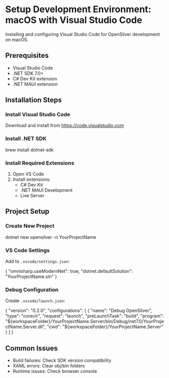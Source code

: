 # Setup Development Environment: macOS with Visual Studio Code

Installing and configuring Visual Studio Code for OpenSilver development on macOS.

## Prerequisites

- Visual Studio Code
- .NET SDK 7.0+
- C# Dev Kit extension
- .NET MAUI extension

## Installation Steps

### Install Visual Studio Code

Download and install from https://code.visualstudio.com

### Install .NET SDK

brew install dotnet-sdk

### Install Required Extensions

1. Open VS Code
2. Install extensions:
   - C# Dev Kit
   - .NET MAUI Development
   - Live Server

## Project Setup

### Create New Project

dotnet new opensilver -n YourProjectName

### VS Code Settings

Add to `.vscode/settings.json`:

{
    "omnisharp.useModernNet": true,
    "dotnet.defaultSolution": "YourProjectName.sln"
}

### Debug Configuration 

Create `.vscode/launch.json`:

{
    "version": "0.2.0",
    "configurations": [
        {
            "name": "Debug OpenSilver",
            "type": "coreclr",
            "request": "launch",
            "preLaunchTask": "build",
            "program": "${workspaceFolder}/YourProjectName.Server/bin/Debug/net7.0/YourProjectName.Server.dll",
            "cwd": "${workspaceFolder}/YourProjectName.Server"
        }
    ]
}

## Common Issues

- Build failures: Check SDK version compatibility
- XAML errors: Clear obj/bin folders
- Runtime issues: Check browser console